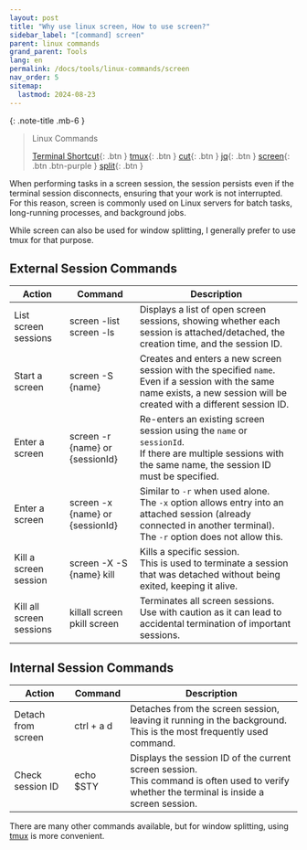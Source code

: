 ```yaml
---
layout: post
title: "Why use linux screen, How to use screen?"
sidebar_label: "[command] screen"
parent: linux commands
grand_parent: Tools
lang: en
permalink: /docs/tools/linux-commands/screen
nav_order: 5
sitemap:
  lastmod: 2024-08-23
---
```


{: .note-title .mb-6 }
> Linux Commands
>
> [Terminal Shortcut](/docs/dev-tools/linux-commands/terminal){: .btn }
> [tmux](/docs/dev-tools/linux-commands/tmux){: .btn }
> [cut](/docs/dev-tools/linux-commands/cut){: .btn }
> [jq](/docs/dev-tools/linux-commands/jq){: .btn }
> [screen](/docs/tools/linux-commands/screen){: .btn .btn-purple }
> [split](/docs/dev-tools/linux-commands/split){: .btn }

When performing tasks in a screen session, the session persists even if the terminal session disconnects, ensuring that your work is not interrupted.  
For this reason, screen is commonly used on Linux servers for batch tasks, long-running processes, and background jobs.

While screen can also be used for window splitting, I generally prefer to use tmux for that purpose.

## External Session Commands

| Action                | Command                              | Description                                                                                                                                                                     |
|-----------------------|--------------------------------------|---------------------------------------------------------------------------------------------------------------------------------------------------------------------------------|
| List screen sessions  | screen -list<br>screen -ls           | Displays a list of open screen sessions, showing whether each session is attached/detached, the creation time, and the session ID.                                              |
| Start a screen        | screen -S {name}                     | Creates and enters a new screen session with the specified `name`.<br>Even if a session with the same name exists, a new session will be created with a different session ID.   |
| Enter a screen        | screen -r {name} or {sessionId}      | Re-enters an existing screen session using the `name` or `sessionId`.<br>If there are multiple sessions with the same name, the session ID must be specified.                   |
| Enter a screen        | screen -x {name} or {sessionId}      | Similar to `-r` when used alone.<br>The `-x` option allows entry into an attached session (already connected in another terminal).<br>The `-r` option does not allow this.       |
| Kill a screen session | screen -X -S {name} kill             | Kills a specific session.<br>This is used to terminate a session that was detached without being exited, keeping it alive.                                                      |
| Kill all screen sessions | killall screen<br>pkill screen  | Terminates all screen sessions.<br>Use with caution as it can lead to accidental termination of important sessions.                                                              |

## Internal Session Commands

| Action              | Command         | Description                                                                                       |
|---------------------|-----------------|---------------------------------------------------------------------------------------------------|
| Detach from screen  | ctrl + a d      | Detaches from the screen session, leaving it running in the background.<br>This is the most frequently used command. |
| Check session ID    | echo $STY       | Displays the session ID of the current screen session.<br>This command is often used to verify whether the terminal is inside a screen session. |

There are many other commands available, but for window splitting, using [tmux](/docs/dev-tools/linux-commands/tmux) is more convenient.
